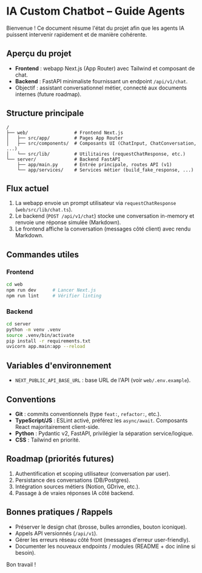 # IA Custom Chatbot – Guide Agents

Bienvenue ! Ce document résume l'état du projet afin que les agents IA puissent intervenir rapidement et de manière cohérente.

## Aperçu du projet
- **Frontend** : webapp Next.js (App Router) avec Tailwind et composant de chat.
- **Backend** : FastAPI minimaliste fournissant un endpoint `/api/v1/chat`.
- Objectif : assistant conversationnel métier, connecté aux documents internes (future roadmap).

## Structure principale
```
/
├── web/                 # Frontend Next.js
│   ├── src/app/         # Pages App Router
│   ├── src/components/  # Composants UI (ChatInput, ChatConversation, ...)
│   └── src/lib/         # Utilitaires (requestChatResponse, etc.)
└── server/              # Backend FastAPI
    ├── app/main.py      # Entrée principale, routes API (v1)
    └── app/services/    # Services métier (build_fake_response, ...)
```

## Flux actuel
1. La webapp envoie un prompt utilisateur via `requestChatResponse` (`web/src/lib/chat.ts`).
2. Le backend (`POST /api/v1/chat`) stocke une conversation in-memory et renvoie une réponse simulée (Markdown).
3. Le frontend affiche la conversation (messages côté client) avec rendu Markdown.

## Commandes utiles
### Frontend
```bash
cd web
npm run dev      # Lancer Next.js
npm run lint     # Vérifier linting
```

### Backend
```bash
cd server
python -m venv .venv
source .venv/bin/activate
pip install -r requirements.txt
uvicorn app.main:app --reload
```

## Variables d'environnement
- `NEXT_PUBLIC_API_BASE_URL` : base URL de l'API (voir `web/.env.example`).

## Conventions
- **Git** : commits conventionnels (type `feat:`, `refactor:`, etc.).
- **TypeScript/JS** : ESLint activé, préférez les `async/await`. Composants React majoritairement client-side.
- **Python** : Pydantic v2, FastAPI, privilégier la séparation service/logique.
- **CSS** : Tailwind en priorité.

## Roadmap (priorités futures)
1. Authentification et scoping utilisateur (conversation par user).
2. Persistance des conversations (DB/Postgres).
3. Intégration sources métiers (Notion, GDrive, etc.).
4. Passage à de vraies réponses IA côté backend.

## Bonnes pratiques / Rappels
- Préserver le design chat (brosse, bulles arrondies, bouton iconique).
- Appels API versionnés (`/api/v1`).
- Gérer les erreurs réseau côté front (messages d'erreur user-friendly).
- Documenter les nouveaux endpoints / modules (README + doc inline si besoin).

Bon travail !
